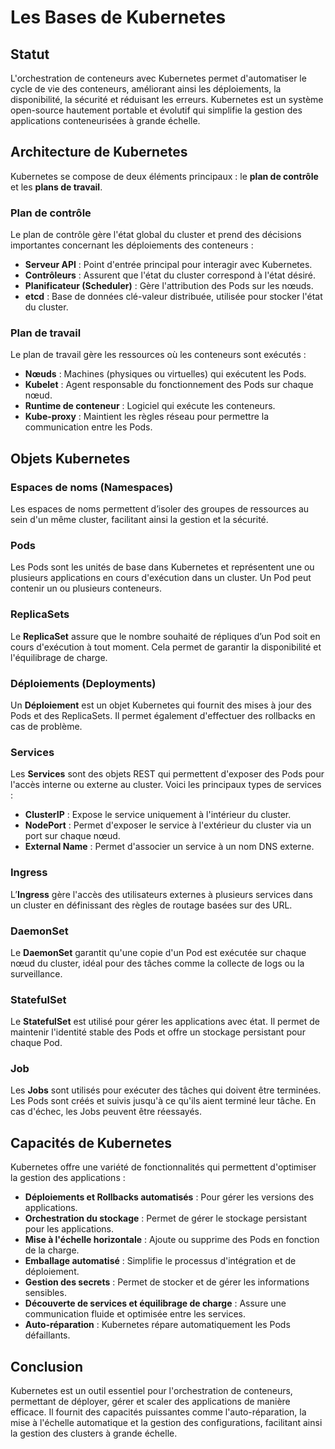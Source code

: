 # Les Bases de Kubernetes

## Statut
L'orchestration de conteneurs avec Kubernetes permet d'automatiser le cycle de vie des conteneurs, améliorant ainsi les déploiements, la disponibilité, la sécurité et réduisant les erreurs. Kubernetes est un système open-source hautement portable et évolutif qui simplifie la gestion des applications conteneurisées à grande échelle.

## Architecture de Kubernetes
Kubernetes se compose de deux éléments principaux : le **plan de contrôle** et les **plans de travail**.

### Plan de contrôle
Le plan de contrôle gère l'état global du cluster et prend des décisions importantes concernant les déploiements des conteneurs :
- **Serveur API** : Point d'entrée principal pour interagir avec Kubernetes.
- **Contrôleurs** : Assurent que l'état du cluster correspond à l'état désiré.
- **Planificateur (Scheduler)** : Gère l'attribution des Pods sur les nœuds.
- **etcd** : Base de données clé-valeur distribuée, utilisée pour stocker l'état du cluster.

### Plan de travail
Le plan de travail gère les ressources où les conteneurs sont exécutés :
- **Nœuds** : Machines (physiques ou virtuelles) qui exécutent les Pods.
- **Kubelet** : Agent responsable du fonctionnement des Pods sur chaque nœud.
- **Runtime de conteneur** : Logiciel qui exécute les conteneurs.
- **Kube-proxy** : Maintient les règles réseau pour permettre la communication entre les Pods.

## Objets Kubernetes
### Espaces de noms (Namespaces)
Les espaces de noms permettent d’isoler des groupes de ressources au sein d'un même cluster, facilitant ainsi la gestion et la sécurité.

### Pods
Les Pods sont les unités de base dans Kubernetes et représentent une ou plusieurs applications en cours d'exécution dans un cluster. Un Pod peut contenir un ou plusieurs conteneurs.

### ReplicaSets
Le **ReplicaSet** assure que le nombre souhaité de répliques d’un Pod soit en cours d'exécution à tout moment. Cela permet de garantir la disponibilité et l'équilibrage de charge.

### Déploiements (Deployments)
Un **Déploiement** est un objet Kubernetes qui fournit des mises à jour des Pods et des ReplicaSets. Il permet également d'effectuer des rollbacks en cas de problème.

### Services
Les **Services** sont des objets REST qui permettent d'exposer des Pods pour l'accès interne ou externe au cluster. Voici les principaux types de services :
- **ClusterIP** : Expose le service uniquement à l'intérieur du cluster.
- **NodePort** : Permet d'exposer le service à l'extérieur du cluster via un port sur chaque nœud.
- **External Name** : Permet d'associer un service à un nom DNS externe.

### Ingress
L’**Ingress** gère l'accès des utilisateurs externes à plusieurs services dans un cluster en définissant des règles de routage basées sur des URL.

### DaemonSet
Le **DaemonSet** garantit qu'une copie d'un Pod est exécutée sur chaque nœud du cluster, idéal pour des tâches comme la collecte de logs ou la surveillance.

### StatefulSet
Le **StatefulSet** est utilisé pour gérer les applications avec état. Il permet de maintenir l'identité stable des Pods et offre un stockage persistant pour chaque Pod.

### Job
Les **Jobs** sont utilisés pour exécuter des tâches qui doivent être terminées. Les Pods sont créés et suivis jusqu'à ce qu'ils aient terminé leur tâche. En cas d'échec, les Jobs peuvent être réessayés.

## Capacités de Kubernetes
Kubernetes offre une variété de fonctionnalités qui permettent d'optimiser la gestion des applications :
- **Déploiements et Rollbacks automatisés** : Pour gérer les versions des applications.
- **Orchestration du stockage** : Permet de gérer le stockage persistant pour les applications.
- **Mise à l'échelle horizontale** : Ajoute ou supprime des Pods en fonction de la charge.
- **Emballage automatisé** : Simplifie le processus d'intégration et de déploiement.
- **Gestion des secrets** : Permet de stocker et de gérer les informations sensibles.
- **Découverte de services et équilibrage de charge** : Assure une communication fluide et optimisée entre les services.
- **Auto-réparation** : Kubernetes répare automatiquement les Pods défaillants.

## Conclusion
Kubernetes est un outil essentiel pour l'orchestration de conteneurs, permettant de déployer, gérer et scaler des applications de manière efficace. Il fournit des capacités puissantes comme l'auto-réparation, la mise à l'échelle automatique et la gestion des configurations, facilitant ainsi la gestion des clusters à grande échelle.
